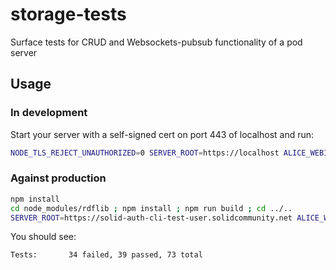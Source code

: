 # storage-tests
Surface tests for CRUD and Websockets-pubsub functionality of a pod server

## Usage
### In development
Start your server with a self-signed cert on port 443 of localhost and run:
```sh
NODE_TLS_REJECT_UNAUTHORIZED=0 SERVER_ROOT=https://localhost ALICE_WEBID=https://localhost/profile/card#me npm run jest
```

### Against production
```sh
npm install
cd node_modules/rdflib ; npm install ; npm run build ; cd ../..
SERVER_ROOT=https://solid-auth-cli-test-user.solidcommunity.net ALICE_WEBID=https://solid-auth-cli-test-user.solidcommunity.net/profile/card#me USERNAME=solid-auth-cli-test-user PASSWORD=123 npm run jest
```
You should see:
```
Tests:       34 failed, 39 passed, 73 total
```
